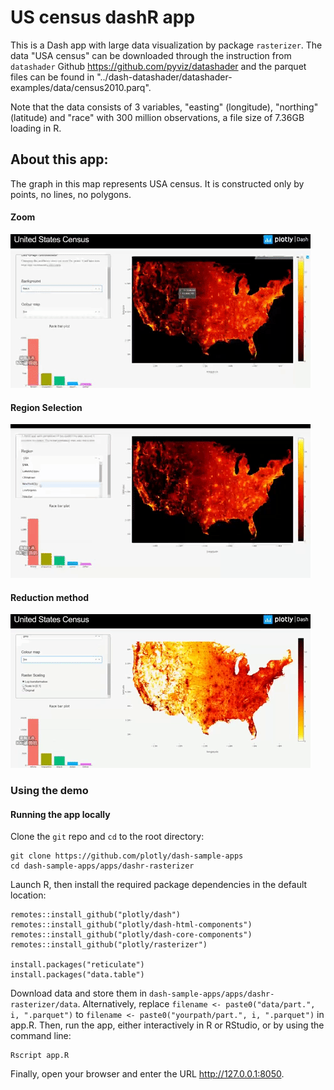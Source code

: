 # US census dashR app

This is a Dash app with large data visualization by package `rasterizer`. The data "USA census" can be downloaded through the instruction from `datashader` Github https://github.com/pyviz/datashader and the parquet files can be found in "../dash-datashader/datashader-examples/data/census2010.parq". 

Note that the data consists of 3 variables, "easting" (longitude), "northing" (latitude) and "race" with 300 million observations, a file size of 7.36GB loading in R.

## About this app:

The graph in this map represents USA census. It is constructed only by points, no lines, no polygons.

#### Zoom

![assets/molecule3d.gif](assets/zoom.gif)

#### Region Selection

![assets/molecule3d.gif](assets/selection.gif)

#### Reduction method

![assets/molecule3d.gif](assets/reduction.gif)

### Using the demo

#### Running the app locally

Clone the `git` repo and `cd` to the root directory:

```
git clone https://github.com/plotly/dash-sample-apps
cd dash-sample-apps/apps/dashr-rasterizer
```
Launch R, then install the required package dependencies in the default location:

```
remotes::install_github("plotly/dash")
remotes::install_github("plotly/dash-html-components")
remotes::install_github("plotly/dash-core-components")
remotes::install_github("plotly/rasterizer")

install.packages("reticulate")
install.packages("data.table")
```

Download data and store them in `dash-sample-apps/apps/dashr-rasterizer/data`. Alternatively, replace `filename <- paste0("data/part.", i, ".parquet")` to `filename <- paste0("yourpath/part.", i, ".parquet")` in app.R. Then, run the app, either interactively in R or RStudio, or by using the command line:
```
Rscript app.R
```

Finally, open your browser and enter the URL http://127.0.0.1:8050. 